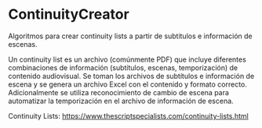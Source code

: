 # ContinuityCreator
Algoritmos para crear continuity lists a partir de subtitulos e información de escenas.

Un continuity list es un archivo (comúnmente PDF) que incluye diferentes combinaciones de información (subtítulos, escenas, temporización) de contenido audiovisual.
Se toman los archivos de subtítulos e información de escena y se genera un archivo Excel con el contenido y formato correcto.
Adicionalmente se utiliza reconocimiento de cambio de escena para automatizar la temporización en el archivo de información de escena.

Continuity Lists:
https://www.thescriptspecialists.com/continuity-lists.html
